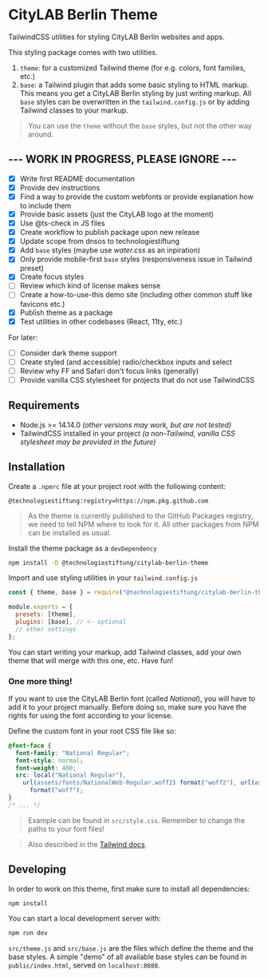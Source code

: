 # CityLAB Berlin Theme

TailwindCSS utilities for styling CityLAB Berlin websites and apps.

This styling package comes with two utilities.

1. `theme`: for a customized Tailwind theme (for e.g. colors, font families, etc.)
2. `base`: a Tailwind plugin that adds some basic styling to HTML markup. This means you get a CityLAB Berlin styling by just writing markup. All `base` styles can be overwritten in the `tailwind.config.js` or by adding Tailwind classes to your markup.

> You can use the `theme` without the `base` styles, but not the other way around.

## --- WORK IN PROGRESS, PLEASE IGNORE ---

- [x] Write first README documentation
- [x] Provide dev instructions
- [x] Find a way to provide the custom webfonts or provide explanation how to include them
- [x] Provide basic assets (just the CityLAB logo at the moment)
- [x] Use @ts-check in JS files
- [x] Create workflow to publish package upon new release
- [x] Update scope from dnsos to technologiestiftung
- [x] Add `base` styles (maybe use _water.css_ as an inpiration)
- [x] Only provide mobile-first `base` styles (responsiveness issue in Tailwind preset)
- [x] Create focus styles
- [ ] Review which kind of license makes sense
- [ ] Create a how-to-use-this demo site (including other common stuff like favicons etc.)
- [x] Publish theme as a package
- [x] Test utilities in other codebases (React, 11ty, etc.)

For later:

- [ ] Consider dark theme support
- [ ] Create styled (and accessible) radio/checkbox inputs and select
- [ ] Review why FF and Safari don't focus links (generally)
- [ ] Provide vanilla CSS stylesheet for projects that do not use TailwindCSS

## Requirements

- Node.js >= 14.14.0 _(other versions may work, but are not tested)_
- TailwindCSS installed in your project _(a non-Tailwind, vanilla CSS stylesheet may be provided in the future)_

## Installation

Create a `.npmrc` file at your project root with the following content:

```
@technologiestiftung:registry=https://npm.pkg.github.com
```

> As the theme is currently published to the GitHub Packages registry, we need to tell NPM where to look for it. All other packages from NPM can be installed as usual.

Install the theme package as a `devDependency`

```bash
npm install -D @technologiestiftung/citylab-berlin-theme
```

Import and use styling utilities in your `tailwind.config.js`

```js
const { theme, base } = require("@technologiestiftung/citylab-berlin-theme");

module.exports = {
  presets: [theme],
  plugins: [base], // <- optional
  // other settings
};
```

You can start writing your markup, add Tailwind classes, add your own theme that will merge with this one, etc. Have fun!

### One more thing!

If you want to use the CityLAB Berlin font (called _National_), you will have to add it to your project manually. Before doing so, make sure you have the rights for using the font according to your license.

Define the custom font in your root CSS file like so:

```css
@font-face {
  font-family: "National Regular";
  font-style: normal;
  font-weight: 400;
  src: local("National Regular"),
    url(assets/fonts/NationalWeb-Regular.woff2) format("woff2"), url(assets/fonts/NationalWeb-Regular.woff)
      format("woff");
}
/* ... */
```

> Example can be found in `src/style.css`. Remember to change the paths to your font files!

> Also described in the [Tailwind docs](https://tailwindcss.com/docs/adding-base-styles#font-face-rules).

## Developing

In order to work on this theme, first make sure to install all dependencies:

```bash
npm install
```

You can start a local development server with:

```bash
npm run dev
```

`src/theme.js` and `src/base.js` are the files which define the theme and the base styles. A simple "demo" of all available base styles can be found in `public/index.html`, served on `localhost:8080`.
